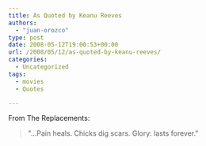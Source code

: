 ```yaml
---
title: As Quoted by Keanu Reeves
authors: 
  - "juan-orozco"
type: post
date: 2008-05-12T19:00:53+00:00
url: /2008/05/12/as-quoted-by-keanu-reeves/
categories:
  - Uncategorized
tags:
  - movies
  - Quotes

---
```

From The Replacements:

> "...Pain heals. Chicks dig scars. Glory: lasts forever."